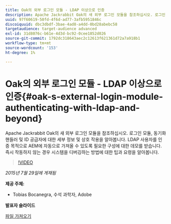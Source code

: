 ```yaml
---
title: Oak의 외부 로그인 모듈 - LDAP 이상으로 인증
description: Apache Jackrabbit Oak의 새 외부 로그인 모듈을 참조하십시오. 로그인 모듈, 동기화 핸들러 및 ID 공급자에 대한 세부 정보 및 상호 작용을 알아봅니다. LDAP 사용자를 인증 목적으로 AEM에 자동으로 가져올 수 있도록 필요한 구성에 대한 데모를 받습니다. 즉시 작동하지 않는 경우 시스템을 디버깅하는 방법에 대한 팁과 요령을 알아봅니다.
uuid: 97f60619-50fd-4f6d-ad77-3afb5951846c
discoiquuid: dbc3dbdf-3bae-4ad8-a4dd-0bd28abebc58
targetaudience: target-audience advanced
exl-id: 31d8076c-b61e-4d3d-bc92-0cee1852d026
source-git-commit: 1792dc318643aec2c12613f621361d72a7a918b1
workflow-type: tm+mt
source-wordcount: '153'
ht-degree: 1%

---
```


# Oak의 외부 로그인 모듈 - LDAP 이상으로 인증{#oak-s-external-login-module-authenticating-with-ldap-and-beyond}

Apache Jackrabbit Oak의 새 외부 로그인 모듈을 참조하십시오. 로그인 모듈, 동기화 핸들러 및 ID 공급자에 대한 세부 정보 및 상호 작용을 알아봅니다. LDAP 사용자를 인증 목적으로 AEM에 자동으로 가져올 수 있도록 필요한 구성에 대한 데모를 받습니다. 즉시 작동하지 않는 경우 시스템을 디버깅하는 방법에 대한 팁과 요령을 알아봅니다.

>[!VIDEO](https://video.tv.adobe.com/v/19382/?quality=9)

*2015년 7월 29일에 게재됨*

**제공 주체:**

* Tobias Bocanegra, 수석 과학자, Adobe

**발표자 슬라이드**

[파일 가져오기](assets/oak-ldap-cqgems.pdf)
<!--
[Get back to the Overview](https://helpx.adobe.com/experience-manager/kt/eseminars/gems/aem-index.html)
-->

